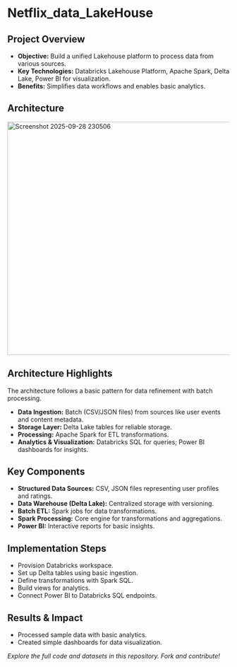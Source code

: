 # Netflix_data_LakeHouse
<!DOCTYPE html>
<html lang="en">
<head>
<meta charset="UTF-8">
<meta name="viewport" content="width=device-width, initial-scale=1.0">
</head>
<body>
    <div class="container">
        <h2>Project Overview</h2>
        <ul>
            <li><strong>Objective:</strong> Build a unified Lakehouse platform to process data from various sources.</li>
            <li><strong>Key Technologies:</strong> Databricks Lakehouse Platform, Apache Spark, Delta Lake, Power BI for visualization.</li>
            <li><strong>Benefits:</strong> Simplifies data workflows and enables basic analytics.</li>
        </ul>
<h2>Architecture</h2>
        <img width="1354" height="528" alt="Screenshot 2025-09-28 230506" src="https://github.com/user-attachments/assets/8369b9d9-00e5-4760-81e7-978e62e1a229" />

   <h2>Architecture Highlights</h2>
        <p>The architecture follows a basic pattern for data refinement with batch processing.</p>
        <ul>
            <li><strong>Data Ingestion:</strong> Batch (CSV/JSON files) from sources like user events and content metadata.</li>
            <li><strong>Storage Layer:</strong> Delta Lake tables for reliable storage.</li>
            <li><strong>Processing:</strong> Apache Spark for ETL transformations.</li>
            <li><strong>Analytics & Visualization:</strong> Databricks SQL for queries; Power BI dashboards for insights.</li>
        </ul>
        
  <h2>Key Components</h2>
        <ul>
            <li><strong>Structured Data Sources:</strong> CSV, JSON files representing user profiles and ratings.</li>
            <li><strong>Data Warehouse (Delta Lake):</strong> Centralized storage with versioning.</li>
            <li><strong>Batch ETL:</strong> Spark jobs for data transformations.</li>
            <li><strong>Spark Processing:</strong> Core engine for transformations and aggregations.</li>
            <li><strong>Power BI:</strong> Interactive reports for basic insights.</li>
        </ul>
        
  <h2>Implementation Steps</h2>
        <ul>
            <li>Provision Databricks workspace.</li>
            <li>Set up Delta tables using basic ingestion.</li>
            <li>Define transformations with Spark SQL.</li>
            <li>Build views for analytics.</li>
            <li>Connect Power BI to Databricks SQL endpoints.</li>
        </ul>
        
<h2>Results & Impact</h2>
        <ul>
            <li>Processed sample data with basic analytics.</li>
            <li>Created simple dashboards for data visualization.</li>
        </ul>
        
  <p><em>Explore the full code and datasets in this repository. Fork and contribute!</em></p>
    </div>
</body>
</html>
